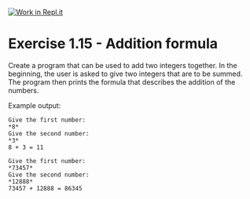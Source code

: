 [![Work in Repl.it](https://classroom.github.com/assets/work-in-replit-14baed9a392b3a25080506f3b7b6d57f295ec2978f6f33ec97e36a161684cbe9.svg)](https://classroom.github.com/online_ide?assignment_repo_id=5475181&assignment_repo_type=AssignmentRepo)
# Exercise 1.15 - Addition formula

Create a program that can be used to add two integers together. In the beginning, the user is asked to give two integers that are to be summed. The program then prints the formula that describes the addition of the numbers.

Example output:

```plaintext
Give the first number:
*8*
Give the second number:
*3*
8 + 3 = 11
```

```plaintext
Give the first number:
*73457*
Give the second number:
*12888*
73457 + 12888 = 86345
```
